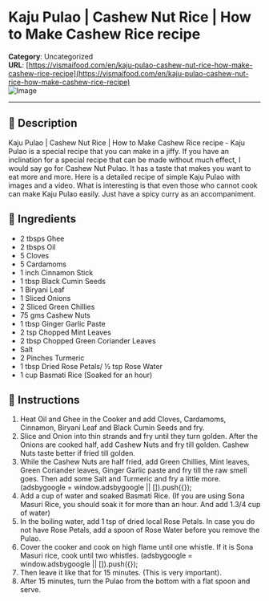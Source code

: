 # Kaju Pulao | Cashew Nut Rice | How to Make Cashew Rice recipe

**Category**: Uncategorized  
**URL**: [https://vismaifood.com/en/kaju-pulao-cashew-nut-rice-how-make-cashew-rice-recipe](https://vismaifood.com/en/kaju-pulao-cashew-nut-rice-how-make-cashew-rice-recipe)  
![Image](https://vismaifood.com/storage/app/uploads/public/ad3/108/82e/thumb__1200_0_0_0_auto.jpg)

---

## 📝 Description
Kaju Pulao | Cashew Nut Rice | How to Make Cashew Rice recipe - Kaju Pulao is a special recipe that you can make in a jiffy. If you have an inclination for a special recipe that can be made without much effect, I would say go for Cashew Nut Pulao. It has a taste that makes you want to eat more and more. Here is a detailed recipe of simple Kaju Pulao with images and a video. What is interesting is that even those who cannot cook can make Kaju Pulao easily. Just have a spicy curry as an accompaniment.



## 🧂 Ingredients
- 2 tbsps Ghee
- 2 tbsps Oil
- 5 Cloves
- 5 Cardamoms
- 1 inch Cinnamon Stick
- 1 tbsp Black Cumin Seeds
- 1 Biryani Leaf
- 1 Sliced Onions
- 2 Sliced Green Chillies
- 75 gms Cashew Nuts
- 1 tbsp Ginger Garlic Paste
- 2 tsp Chopped Mint Leaves
- 2 tbsp Chopped Green Coriander Leaves
- Salt
- 2 Pinches Turmeric
- 1 tbsp Dried Rose Petals/ ½ tsp Rose Water
- 1 cup Basmati Rice (Soaked for an hour)

## 🍳 Instructions
1. Heat Oil and Ghee in the Cooker and add Cloves, Cardamoms, Cinnamon, Biryani Leaf and Black Cumin Seeds and fry.
2. Slice and Onion into thin strands and fry until they turn golden. After the Onions are cooked half, add Cashew Nuts and fry till golden. Cashew Nuts taste better if fried till golden.
3. While the Cashew Nuts are half fried, add Green Chillies, Mint leaves, Green Coriander leaves, Ginger Garlic paste and fry till the raw smell goes. Then add some Salt and Turmeric and fry a little more. (adsbygoogle = window.adsbygoogle || []).push({});
4. Add a cup of water and soaked Basmati Rice. (If you are using Sona Masuri Rice, you should soak it for more than an hour. And add 1.3/4 cup of water)
5. In the boiling water, add 1 tsp of dried local Rose Petals. In case you do not have Rose Petals, add a spoon of Rose Water before you remove the Pulao.
6. Cover the cooker and cook on high flame until one whistle. If it is Sona Masuri rice, cook until two whistles. (adsbygoogle = window.adsbygoogle || []).push({});
7. Then leave it like that for 15 minutes. (This is very important).
8. After 15 minutes, turn the Pulao from the bottom with a flat spoon and serve.


